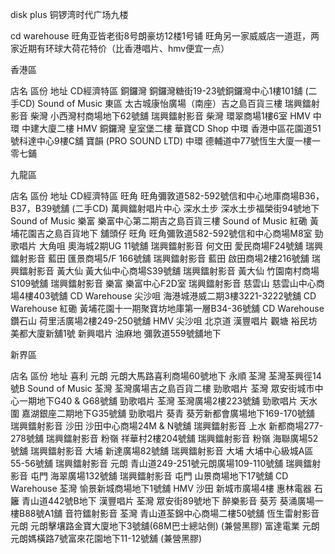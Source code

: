 disk plus 铜锣湾时代广场九楼

cd warehouse 旺角亚皆老街8号朗豪坊12楼1号铺
旺角另一家威威店一道逛，两家近期有环球大荷花特价（比香港唱片、hmv便宜一点）

香港區

店名 區份 地址
CD經濟特區 銅鑼灣 銅鑼灣糖街19-23號銅鑼灣中心1樓101舖 (二手CD)
Sound of Music 東區 太古城康怡廣場（南座）吉之島百貨三樓
瑞興鐳射影音 柴灣 小西灣村商場地下62號舖
瑞興鐳射影音 柴灣 環翠商場1樓6室
HMV 中環 中建大廈二樓
HMV 銅鑼灣 皇室堡二樓
華寶CD Shop 中環 香港中區花園道51號科達中心9樓C舖
寶韻 (PRO SOUND LTD) 中環 德輔道中77號恆生大廈一樓一零七鋪

九龍區

店名 區份 地址
CD經濟特區 旺角 旺角彌敦道582-592號信和中心地庫商場B36，B37，B39號舖 (二手CD)
萬興鐳射唱片中心 深水土步 深水土步福榮街94號地下
Sound of Music 樂富 樂富中心第二期吉之島百貨三樓
Sound of Music 紅磡 黃埔花園吉之島百貨地下
舖頭仔 旺角 旺角彌敦道582-592號信和中心商場M8室
勁歌唱片 大角咀 奧海城2期UG 11號舖
瑞興鐳射影音 何文田 愛民商場F24號舖
瑞興鐳射影音 藍田 匯景商場5/F 166號舖
瑞興鐳射影音 藍田 啟田商場2樓216號舖
瑞興鐳射影音 黃大仙 黃大仙中心商場S39號舖
瑞興鐳射影音 黃大仙 竹園南村商場S109號舖
瑞興鐳射影音 樂富 樂富中心F2D室
瑞興鐳射影音 慈雲山 慈雲山中心商場4樓403號舖
CD Warehouse 尖沙咀 海港城港威二期3樓3221-3222號舖
CD Warehouse 紅磡 黃埔花園十一期聚寶坊地庫第一層B34-36號舖
CD Warehouse 鑽石山 荷里活廣場2樓249-250號舖
HMV 尖沙咀 北京道
漢豐唱片 觀塘 裕民坊美都大廈新舖1號
新興唱片 油麻地 彌敦道559號舖地下

新界區

店名 區份 地址
喜利 元朗 元朗大馬路喜利商場60號地下
永順 荃灣 荃灣荃興徑14號B
Sound of Music 荃灣 荃灣廣場吉之島百貨二樓
勁歌唱片 荃灣 眾安街城市中心一期地下G40 & G68號舖
勁歌唱片 荃灣 荃灣廣場2樓223號舖
勁歌唱片 天水圍 嘉湖銀座二期地下G35號舖
勁歌唱片 葵青 葵芳新都會廣場地下169-170號舖
瑞興鐳射影音 沙田 沙田中心商場24M & N號舖
瑞興鐳射影音 上水 新都商場277-278號舖
瑞興鐳射影音 粉嶺 祥華村2樓204號舖
瑞興鐳射影音 粉嶺 海聯廣場52號舖
瑞興鐳射影音 大埔 新達廣場82號舖
瑞興鐳射影音 大埔 大埔中心級城A區55-56號舖
瑞興鐳射影音 元朗 青山道249-251號元朗廣場109-110號舖
瑞興鐳射影音 屯門 海翠廣場132號舖
瑞興鐳射影音 屯門 山景商場地下17號舖
CD Warehouse 荃灣 愉景新城商場地下1號舖
HMV 沙田 新城市廣場4樓
惠林電器 石籬 青山道442號B地下
漢豐唱片 荃灣 眾安街89號地下
醉樂影音 葵芳 葵涌廣場一樓B88號A1舖
音符鐳射影音 荃灣 青山道荃錦中心商場二樓50號舖
恆生雷射影音 元朗 元朗擊壤路金寶大廈地下3號舖(68M巴士總站側) (兼營黑膠)
富達電業 元朗 元朗媽橫路7號富來花園地下11-12號舖 (兼營黑膠)
